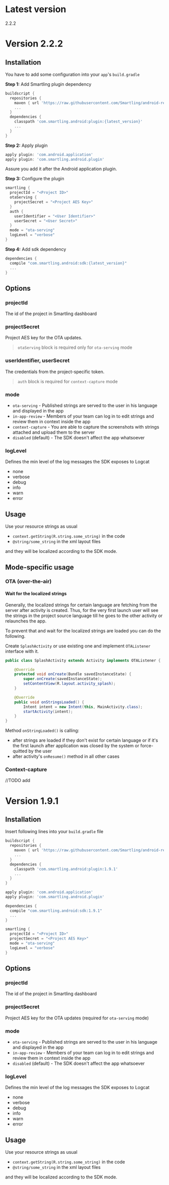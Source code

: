 # Latest version
2.2.2

# Version 2.2.2
## Installation
You have to add some configuration into your `app`'s `build.gradle`

**Step 1:** Add Smartling plugin dependency
```groovy
buildscript {
  repositories {
    maven { url 'https://raw.githubusercontent.com/Smartling/android-repository/releases'}
    ...
  }
  dependencies {
    classpath 'com.smartling.android:plugin:{latest_version}'
    ...
  }
}
```
**Step 2:** Apply plugin

```groovy
apply plugin: 'com.android.application'
apply plugin: 'com.smartling.android.plugin'
```
Assure you add it after the Android application plugin.

**Step 3:** Configure the plugin

```groovy
smartling {
  projectId = "<Project ID>"
  otaServing {
    projectSecret = "<Project AES Key>"
  }
  auth {
    userIdentifier = "<User Identifier>"
    userSecret = "<User Secret>"
  }
  mode = "ota-serving"
  logLevel = "verbose"
}
```

**Step 4:** Add sdk dependency
```groovy
dependencies {
  compile "com.smartling.android:sdk:{latest_version}"
  ...
}
```

## Options
### projectId
The id of the project in Smartling dashboard

### projectSecret
Project AES key for the OTA updates.
> `otaServing` block is required only for `ota-serving` mode

### userIdentifier, userSecret
The credentials from the project-specific token.
> `auth` block is required for `context-capture` mode

### mode
- `ota-serving` - Published strings are served to the user in his language and displayed in the app
- `in-app-review` - Members of your team can log in to edit strings and review them in context inside the app
- `context-capture` - You are able to capture the screenshots with strings attached and upload them to the server
- `disabled` (default) - The SDK doesn't affect the app whatsoever

### logLevel
Defines the min level of the log messages the SDK exposes to Logcat
- none
- verbose
- debug
- info
- warn
- error

## Usage

Use your resource strings as usual
- `context.getString(R.string.some_string)` in the code
- `@string/some_string` in the xml layout files

and they will be localized according to the SDK mode.

## Mode-specific usage
### OTA (over-the-air)

#### Wait for the localized strings
Generally, the localized strings for certain language are fetching from the server after activity is created. Thus, for the very first launch user will see the strings in the project source language till he goes to the other activity or relaunches the app.

To prevent that and wait for the localized strings are loaded you can do the following.

Create `SplashActivity` or use existing one and implement `OTAListener` interface with it.

```java
public class SplashActivity extends Activity implements OTAListener {

    @Override
    protected void onCreate(Bundle savedInstanceState) {
        super.onCreate(savedInstanceState);
        setContentView(R.layout.activity_splash);
    }

    @Override
    public void onStringsLoaded() {
        Intent intent = new Intent(this, MainActivity.class);
        startActivity(intent);
    }
}
```
Method `onStringLoaded()` is calling:
- after strings are loaded if they don't exist for certain language or if it's the first launch after application was closed by the system or force-quitted by the user
- after activity's `onResume()` method in all other cases

### Context-capture
//TODO add 

# Version 1.9.1
## Installation
Insert following lines into your `build.gradle` file

```groovy
buildscript {
  repositories {
    maven { url 'https://raw.githubusercontent.com/Smartling/android-repository/releases'}
    ...
  }
  dependencies {
    classpath 'com.smartling.android:plugin:1.9.1'
    ...
  }
}

apply plugin: 'com.android.application'
apply plugin: 'com.smartling.android.plugin'

dependencies {
  compile "com.smartling.android:sdk:1.9.1"
  ...
}

smartling {
  projectId = "<Project ID>"
  projectSecret = "<Project AES Key>"
  mode = "ota-serving"
  logLevel = "verbose"
}
```
## Options
### projectId
The id of the project in Smartling dashboard

### projectSecret
Project AES key for the OTA updates (required for `ota-serving` mode)
### mode
- `ota-serving` - Published strings are served to the user in his language and displayed in the app
- `in-app-review` - Members of your team can log in to edit strings and review them in context inside the app
- `disabled` (default) - The SDK doesn't affect the app whatsoever

### logLevel
Defines the min level of the log messages the SDK exposes to Logcat
- none
- verbose
- debug
- info
- warn
- error

## Usage

Use your resource strings as usual
- `context.getString(R.string.some_string)` in the code
- `@string/some_string` in the xml layout files

and they will be localized according to the SDK mode.
